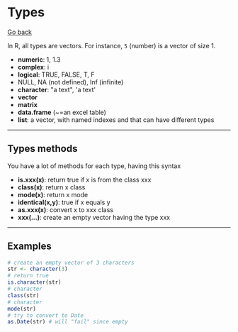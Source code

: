# Types

[Go back](../index.md)

In R, all types are vectors. For instance, `5` (number) is a vector of size 1.

* **numeric**: 1, 1.3 
* **complex**: i
* **logical**: TRUE, FALSE, T, F
* NULL, NA (not defined), Inf (infinite)
* **character**: "a text", 'a text'
* **vector**
* **matrix**
* **data.frame** (~=an excel table)
* **list**: a vector, with named indexes and that can have different types

<hr class="sr">

## Types methods
  
You have a lot of methods for each type, having this syntax

* **is.xxx(x)**: return true if x is from the class xxx
* **class(x)**: return x class
* **mode(x)**: return x mode
* **identical(x,y)**: true if x equals y
* **as.xxx(x)**: convert x to xxx class
* **xxx(...)**: create an empty vector having the type xxx

<hr class="sl">

## Examples

```r
# create an empty vector of 3 characters
str <- character(3)
# return true
is.character(str)
# character
class(str)
# character
mode(str)
# try to convert to Date
as.Date(str) # will "fail" since empty
```